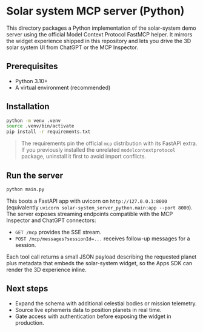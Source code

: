 # Solar system MCP server (Python)

This directory packages a Python implementation of the solar-system demo server
using the official Model Context Protocol FastMCP helper. It mirrors the widget
experience shipped in this repository and lets you drive the 3D solar system UI
from ChatGPT or the MCP Inspector.

## Prerequisites

- Python 3.10+
- A virtual environment (recommended)

## Installation

```bash
python -m venv .venv
source .venv/bin/activate
pip install -r requirements.txt
```

> The requirements pin the official `mcp` distribution with its FastAPI extra. If
you previously installed the unrelated `modelcontextprotocol` package, uninstall
it first to avoid import conflicts.

## Run the server

```bash
python main.py
```

This boots a FastAPI app with uvicorn on `http://127.0.0.1:8000` (equivalently
`uvicorn solar-system_server_python.main:app --port 8000`). The server exposes
streaming endpoints compatible with the MCP Inspector and ChatGPT connectors:

- `GET /mcp` provides the SSE stream.
- `POST /mcp/messages?sessionId=...` receives follow-up messages for a session.

Each tool call returns a small JSON payload describing the requested planet plus
metadata that embeds the solar-system widget, so the Apps SDK can render the 3D
experience inline.

## Next steps

- Expand the schema with additional celestial bodies or mission telemetry.
- Source live ephemeris data to position planets in real time.
- Gate access with authentication before exposing the widget in production.
